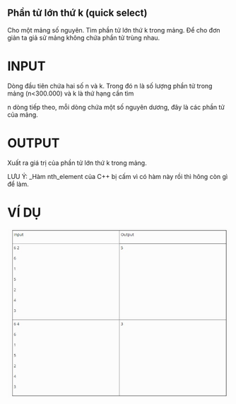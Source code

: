 
## Phần tử lớn thứ k (quick select)

Cho một mảng số nguyên. Tìm phần tử lớn thứ k trong mảng. Để cho đơn giản ta giả sử mảng không chứa phần tử trùng nhau.

# INPUT

Dòng đầu tiên chứa hai số n và k. Trong đó n là số lượng phần tử trong mảng (n<300.000) và k là thứ hạng cần tìm

n dòng tiếp theo, mỗi dòng chứa một số nguyên dương, đây là các phần tử của mảng.

# OUTPUT
Xuất ra giá trị của phần tử lớn thứ k trong mảng.

LƯU Ý: _Hàm nth_element của C++ bị cấm vì có hàm này rồi thì hông còn gì để làm.

# VÍ DỤ

![B1](image/QS.jpg)
